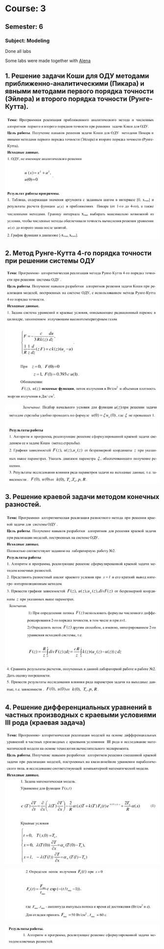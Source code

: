 # Course: 3

## Semester: 6

### Subject: Modeling

Done all labs

Some labs were made together with [Alena](https://github.com/alena-zayts)


## 1. Решение задачи Коши для ОДУ методами приближенно-аналитическими (Пикара) и явными методами первого порядка точности (Эйлера) и второго порядка точности (Рунге-Кутта).

![](tasks/1.png)

## 2. Метод Рунге-Кутта 4-го порядка точности при решении системы ОДУ

![](tasks/21.png)

![](tasks/22.png)

## 3. Решение краевой задачи методом конечных разностей.

![](tasks/3.png)

## 4. Решение дифференциальных уравнений в частных производных с краевыми условиями III рода (краевая задача)

![](tasks/41.png)

![](tasks/42.png)

![](tasks/43.png)